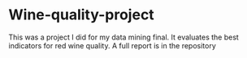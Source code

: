 # Wine-quality-project

This was a project I did for my data mining final. It evaluates the best indicators for red wine quality. A full report is in the repository
